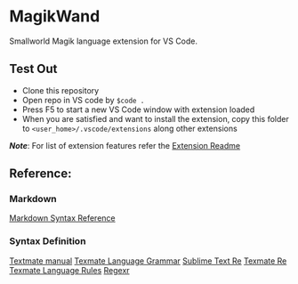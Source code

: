 # MagikWand

Smallworld Magik language extension for VS Code.

## Test Out

- Clone this repository
- Open repo in VS code by 
    ```$code .``` 
- Press F5 to start a new VS Code window with extension loaded
- When you are satisfied and want to install the extension, copy this folder to 
    ```<user_home>/.vscode/extensions``` 
    along other extensions

***Note***: 
    For list of extension features refer the [Extension Readme](./magik/README.md)

## Reference:

### Markdown

[Markdown Syntax Reference](https://help.github.com/articles/markdown-basics/)

### Syntax Definition 

[Textmate manual](http://manual.macromates.com/en/)
[Texmate Language Grammar](http://manual.macromates.com/en/language_grammars#naming_conventions)
[Sublime Text Re](https://github.com/dmikalova/sublime-cheat-sheets/blob/master/cheat-sheets/Regular%20Expressions.cheatsheet)
[Texmate Re](http://manual.macromates.com/en/regular_expressions#syntax_oniguruma)
[Texmate Language Rules](http://manual.macromates.com/en/language_grammars#language_rules)
[Regexr](http://www.regexr.com/)
